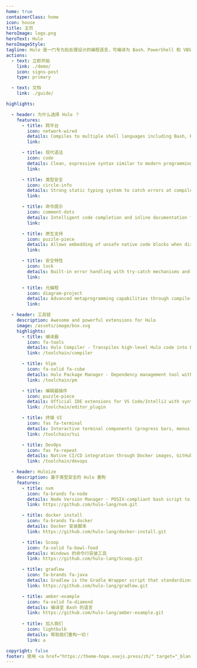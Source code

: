 ```yaml
---
home: true
containerClass: home
icon: house
title: 主页
heroImage: logo.png
heroText: Hulo
heroImageStyle:
tagline: Hulo 是一门专为批处理设计的编程语言，可编译为 Bash、PowerShell 和 VBS 等原生系统级脚本语言。
actions:
  - text: 立即开始
    link: ./demo/
    icon: signs-post
    type: primary

  - text: 文档
    link: ./guide/

highlights:

  - header: 为什么选择 Hulo ？
    features:
      - title: 跨平台
        icon: network-wired
        details: Compiles to multiple shell languages including Bash, PowerShell, and VBS ...
        link: 

      - title: 现代语法
        icon: code
        details: Clean, expressive syntax similar to modern programming languages, eliminating traditional shell scripting quirks
        link: 

      - title: 类型安全
        icon: circle-info
        details: Strong static typing system to catch errors at compile time rather than runtime
        link: 

      - title: 命令提示
        icon: comment-dots
        details: Intelligent code completion and inline documentation for all commands and APIs
        link: 

      - title: 原生支持
        icon: puzzle-piece
        details: Allows embedding of unsafe native code blocks when direct system access is required
        link: 

      - title: 安全特性
        icon: lock
        details: Built-in error handling with try-catch mechanisms and automatic resource cleanup
        link: 

      - title: 元编程
        icon: diagram-project
        details: Advanced metaprogramming capabilities through compile-time code generation and analysis
        link: 

  - header: 工具链
    description: Awesome and powerful extensions for Hulo
    image: /assets/image/box.svg
    highlights:
      - title: 编译器
        icon: fa-tools
        details: Hulo Compiler - Transpiles high-level Hulo code into Bash, PowerShell, VBScript, and Batch for seamless cross-platform automation scripting
        link: /toolchain/compiler

      - title: hlpm
        icon: fa-solid fa-cube
        details: Hulo Package Manager - Dependency management tool with version resolution and private registry support
        link: /toolchain/pm

      - title: 编辑器插件
        icon: puzzle-piece
        details: Official IDE extensions for VS Code/IntelliJ with syntax highlighting, debugger integration and LSP support
        link: /toolchain/editor_plugin

      - title: 终端 UI
        icon: fas fa-terminal
        details: Interactive terminal components (progress bars, menus) with cross-shell rendering compatibility
        link: /toolchain/tui

      - title: DevOps
        icon: fas fa-repeat
        details: Native CI/CD integration through Docker images, GitHub Actions templates and pipeline utilities
        link: /toolchain/devops

  - header: Huloize
    description: 基于类型安全的 Hulo 重构
    features:
      - title: nvm
        icon: fa-brands fa-node
        details: Node Version Manager - POSIX-compliant bash script to manage multiple active node.js versions
        link: https://github.com/hulo-lang/nvm.git

      - title: docker install
        icon: fa-brands fa-docker
        details: Docker 安装脚本
        link: https://github.com/hulo-lang/docker-install.git

      - title: Scoop
        icon: fa-solid fa-bowl-food
        details: Windows 的命令行安装工具
        link: https://github.com/hulo-lang/Scoop.git

      - title: gradlew
        icon: fa-brands fa-java
        details: Gradlew is the Gradle Wrapper script that standardizes builds by managing the correct Gradle version.
        link: https://github.com/hulo-lang/gradlew.git

      - title: amber-example
        icon: fa-solid fa-diamond
        details: 编译至 Bash 的语言
        link: https://github.com/hulo-lang/amber-example.git
      
      - title: 加入我们
        icon: lightbulb
        details: 帮助我们重构一切！
        link: a

copyright: false
footer: 使用 <a href="https://theme-hope.vuejs.press/zh/" target="_blank">VuePress Theme Hope</a> 主题 | MIT 协议, 版权所有 © 2025-至今 Hulo
---
```

